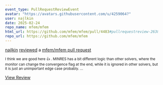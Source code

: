 ```yaml
---
event_type: PullRequestReviewEvent
avatar: "https://avatars.githubusercontent.com/u/4259064?"
user: najlkin
date: 2025-02-24
repo_name: mfem/mfem
html_url: https://github.com/mfem/mfem/pull/4483#pullrequestreview-2638277726
repo_url: https://github.com/mfem/mfem
---
```


<a href='https://github.com/najlkin' target='_blank'>najlkin</a> <a href='https://github.com/mfem/mfem/pull/4483#pullrequestreview-2638277726' target='_blank'>reviewed</a> a <a href='https://github.com/mfem/mfem/pull/4483' target='_blank'>mfem/mfem pull request</a>

<small>I think we are good here 👍 . MINRES has a bit different logic than other solvers, where the monitor can change the convergence flag at the end, while it is ignored in other solvers, but it is just an unimportant edge case probably....</small>

<a href='https://github.com/mfem/mfem/pull/4483#pullrequestreview-2638277726' target='_blank'>View Review</a>